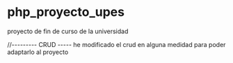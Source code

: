 # php_proyecto_upes
proyecto de fin de curso de la universidad

//--------- CRUD -----
he modificado el crud en alguna medidad para poder adaptarlo al proyecto
